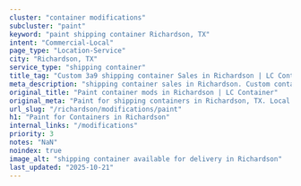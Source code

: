 ```yaml
---
cluster: "container modifications"
subcluster: "paint"
keyword: "paint shipping container Richardson, TX"
intent: "Commercial-Local"
page_type: "Location-Service"
city: "Richardson, TX"
service_type: "shipping container"
title_tag: "Custom 3a9 shipping container Sales in Richardson | LC Container"
meta_description: "shipping container sales in Richardson. Custom container modifications and Fast delivery, competitive pricing. Serving modifications area. Quote ID: 950. Call (214) 524-4168 for your free quote today."
original_title: "Paint container mods in Richardson | LC Container"
original_meta: "Paint for shipping containers in Richardson, TX. Local fabrication & pro install. LC Container — Since 2003. Get a quote."
url_slug: "/richardson/modifications/paint"
h1: "Paint for Containers in Richardson"
internal_links: "/modifications"
priority: 3
notes: "NaN"
noindex: true
image_alt: "shipping container available for delivery in Richardson"
last_updated: "2025-10-21"
---
```


<!-- TODO: Add unique city/inventory copy, images, and internal links here. -->
